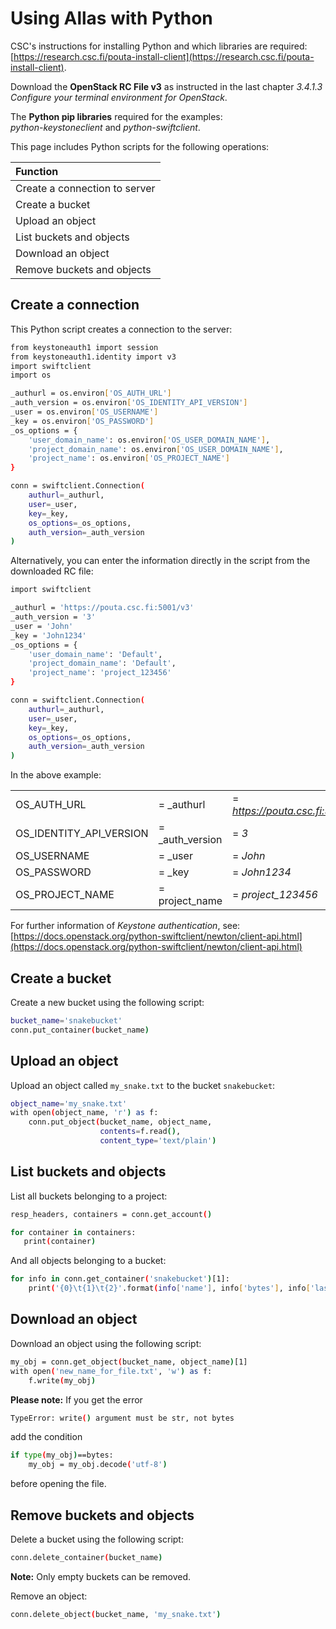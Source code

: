 
# Using Allas with Python

CSC's instructions for installing Python and which libraries are required:  
[https://research.csc.fi/pouta-install-client](https://research.csc.fi/pouta-install-client).

Download the **OpenStack RC File v3** as instructed in the last chapter *3.4.1.3 Configure your terminal environment for OpenStack*.

The **Python pip libraries** required for the examples:  
 *python-keystoneclient* and *python-swiftclient*.

This page includes Python scripts for the following operations:

| Function |
| :--- |
| Create a connection to server |
| Create a bucket |
| Upload an object |
| List buckets and objects |
| Download an object |
| Remove buckets and objects |

## Create a connection

This Python script creates a connection to the server:
```bash
from keystoneauth1 import session
from keystoneauth1.identity import v3
import swiftclient
import os

_authurl = os.environ['OS_AUTH_URL']
_auth_version = os.environ['OS_IDENTITY_API_VERSION']
_user = os.environ['OS_USERNAME']
_key = os.environ['OS_PASSWORD']
_os_options = {
    'user_domain_name': os.environ['OS_USER_DOMAIN_NAME'],
    'project_domain_name': os.environ['OS_USER_DOMAIN_NAME'],
    'project_name': os.environ['OS_PROJECT_NAME']
}

conn = swiftclient.Connection(
    authurl=_authurl,
    user=_user,
    key=_key,
    os_options=_os_options,
    auth_version=_auth_version
)
```

Alternatively, you can enter the information directly in the script from the downloaded RC file:

```bash
import swiftclient

_authurl = 'https://pouta.csc.fi:5001/v3'
_auth_version = '3'
_user = 'John'
_key = 'John1234'
_os_options = {
    'user_domain_name': 'Default',
    'project_domain_name': 'Default',
    'project_name': 'project_123456'
}

conn = swiftclient.Connection(
    authurl=_authurl,
    user=_user,
    key=_key,
    os_options=_os_options,
    auth_version=_auth_version
)
```

  
In the above example:

| | | |
|-|-|-|
| OS_AUTH_URL | = _authurl | = *https://pouta.csc.fi:5001/v3*  |
| OS_IDENTITY_API_VERSION | = _auth_version | = *3*  |
| OS_USERNAME | = _user | = *John*  |
| OS_PASSWORD | = _key | = *John1234* |  
| OS_PROJECT_NAME | = project_name | = *project_123456* |

For further information of *Keystone authentication*, see:  
[https://docs.openstack.org/python-swiftclient/newton/client-api.html](https://docs.openstack.org/python-swiftclient/newton/client-api.html) 


## Create a bucket

Create a new bucket using the following script:

```bash
bucket_name='snakebucket'
conn.put_container(bucket_name)
```


## Upload an object

Upload an object called `my_snake.txt` to the bucket `snakebucket`:

```bash
object_name='my_snake.txt'
with open(object_name, 'r') as f:
    conn.put_object(bucket_name, object_name,
                    contents=f.read(),
                    content_type='text/plain')
```


## List buckets and objects

List all buckets belonging to a project:
```bash
resp_headers, containers = conn.get_account()

for container in containers:
   print(container)
```

And all objects belonging to a bucket:
```bash
for info in conn.get_container('snakebucket')[1]:
    print('{0}\t{1}\t{2}'.format(info['name'], info['bytes'], info['last_modified']))
```


## Download an object

Download an object using the following script:

```bash
my_obj = conn.get_object(bucket_name, object_name)[1]
with open('new_name_for_file.txt', 'w') as f:
    f.write(my_obj)
```

**Please note:** If you get the error
```bash
TypeError: write() argument must be str, not bytes
```
add the condition
```bash
if type(my_obj)==bytes:
    my_obj = my_obj.decode('utf-8')
```
before opening the file.


## Remove buckets and objects

Delete a bucket using the following script:
```bash
conn.delete_container(bucket_name)
```

**Note:** Only empty buckets can be removed.

Remove an object:
```bash
conn.delete_object(bucket_name, 'my_snake.txt')
```
